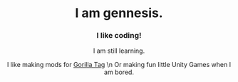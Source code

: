 <h1 align="center">I am gennesis.</h1>  
<h3 align="center">I like coding!</h3>  
<p align="center"> I am still learning. </p>  

<p align="center">  
  I like making mods for  
  <a href="https://www.gorillatagvr.com">Gorilla Tag</a> \n
  Or making fun little Unity Games when I am bored.
</p>  
